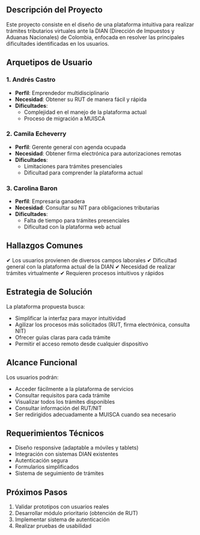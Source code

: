 ## Descripción del Proyecto

Este proyecto consiste en el diseño de una plataforma intuitiva para realizar trámites tributarios virtuales ante la DIAN (Dirección de Impuestos y Aduanas Nacionales) de Colombia, enfocada en resolver las principales dificultades identificadas en los usuarios.

## Arquetipos de Usuario

### 1. Andrés Castro

- **Perfil**: Emprendedor multidisciplinario
- **Necesidad**: Obtener su RUT de manera fácil y rápida
- **Dificultades**:
  - Complejidad en el manejo de la plataforma actual
  - Proceso de migración a MUISCA

### 2. Camila Echeverry

- **Perfil**: Gerente general con agenda ocupada
- **Necesidad**: Obtener firma electrónica para autorizaciones remotas
- **Dificultades**:
  - Limitaciones para trámites presenciales
  - Dificultad para comprender la plataforma actual

### 3. Carolina Baron

- **Perfil**: Empresaria ganadera
- **Necesidad**: Consultar su NIT para obligaciones tributarias
- **Dificultades**:
  - Falta de tiempo para trámites presenciales
  - Dificultad con la plataforma web actual

## Hallazgos Comunes

✔ Los usuarios provienen de diversos campos laborales
✔ Dificultad general con la plataforma actual de la DIAN
✔ Necesidad de realizar trámites virtualmente
✔ Requieren procesos intuitivos y rápidos

## Estrategia de Solución

La plataforma propuesta busca:

- Simplificar la interfaz para mayor intuitividad
- Agilizar los procesos más solicitados (RUT, firma electrónica, consulta NIT)
- Ofrecer guías claras para cada trámite
- Permitir el acceso remoto desde cualquier dispositivo

## Alcance Funcional

Los usuarios podrán:

- Acceder fácilmente a la plataforma de servicios
- Consultar requisitos para cada trámite
- Visualizar todos los trámites disponibles
- Consultar información del RUT/NIT
- Ser redirigidos adecuadamente a MUISCA cuando sea necesario

## Requerimientos Técnicos

- Diseño responsive (adaptable a móviles y tablets)
- Integración con sistemas DIAN existentes
- Autenticación segura
- Formularios simplificados
- Sistema de seguimiento de trámites

## Próximos Pasos

1. Validar prototipos con usuarios reales
2. Desarrollar módulo prioritario (obtención de RUT)
3. Implementar sistema de autenticación
4. Realizar pruebas de usabilidad